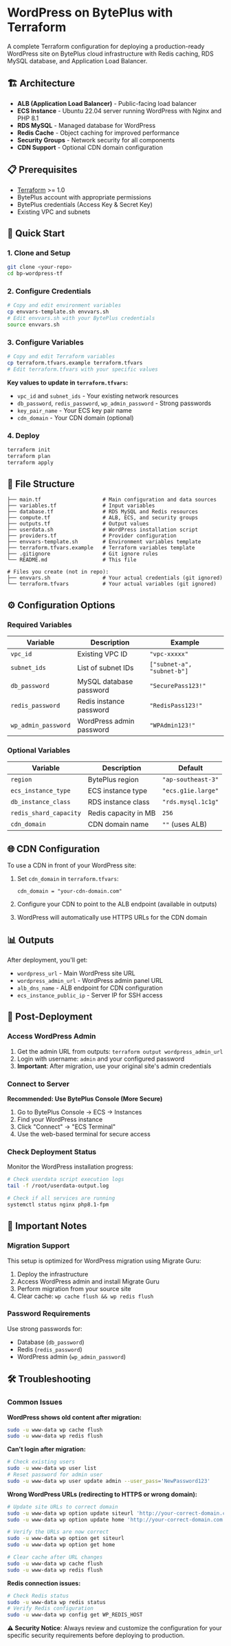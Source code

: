 # WordPress on BytePlus with Terraform

A complete Terraform configuration for deploying a production-ready WordPress site on BytePlus cloud infrastructure with Redis caching, RDS MySQL database, and Application Load Balancer.

## 🏗️ Architecture

- **ALB (Application Load Balancer)** - Public-facing load balancer
- **ECS Instance** - Ubuntu 22.04 server running WordPress with Nginx and PHP 8.1
- **RDS MySQL** - Managed database for WordPress
- **Redis Cache** - Object caching for improved performance
- **Security Groups** - Network security for all components
- **CDN Support** - Optional CDN domain configuration

## 📋 Prerequisites

- [Terraform](https://developer.hashicorp.com/terraform/install) >= 1.0
- BytePlus account with appropriate permissions
- BytePlus credentials (Access Key & Secret Key)
- Existing VPC and subnets

## 🚀 Quick Start

### 1. Clone and Setup

```bash
git clone <your-repo>
cd bp-wordpress-tf
```

### 2. Configure Credentials

```bash
# Copy and edit environment variables
cp envvars-template.sh envvars.sh
# Edit envvars.sh with your BytePlus credentials
source envvars.sh
```

### 3. Configure Variables

```bash
# Copy and edit Terraform variables
cp terraform.tfvars.example terraform.tfvars
# Edit terraform.tfvars with your specific values
```

**Key values to update in `terraform.tfvars`:**
- `vpc_id` and `subnet_ids` - Your existing network resources
- `db_password`, `redis_password`, `wp_admin_password` - Strong passwords
- `key_pair_name` - Your ECS key pair name
- `cdn_domain` - Your CDN domain (optional)

### 4. Deploy

```bash
terraform init
terraform plan
terraform apply
```

## 📁 File Structure

```
├── main.tf                    # Main configuration and data sources
├── variables.tf               # Input variables
├── database.tf                # RDS MySQL and Redis resources
├── compute.tf                 # ALB, ECS, and security groups
├── outputs.tf                 # Output values
├── userdata.sh                # WordPress installation script
├── providers.tf               # Provider configuration
├── envvars-template.sh        # Environment variables template
├── terraform.tfvars.example   # Terraform variables template
├── .gitignore                 # Git ignore rules
└── README.md                  # This file

# Files you create (not in repo):
├── envvars.sh                 # Your actual credentials (git ignored)
└── terraform.tfvars           # Your actual variables (git ignored)
```

## ⚙️ Configuration Options

### Required Variables

| Variable | Description | Example |
|----------|-------------|---------|
| `vpc_id` | Existing VPC ID | `"vpc-xxxxx"` |
| `subnet_ids` | List of subnet IDs | `["subnet-a", "subnet-b"]` |
| `db_password` | MySQL database password | `"SecurePass123!"` |
| `redis_password` | Redis instance password | `"RedisPass123!"` |
| `wp_admin_password` | WordPress admin password | `"WPAdmin123!"` |

### Optional Variables

| Variable | Description | Default |
|----------|-------------|---------|
| `region` | BytePlus region | `"ap-southeast-3"` |
| `ecs_instance_type` | ECS instance type | `"ecs.g1ie.large"` |
| `db_instance_class` | RDS instance class | `"rds.mysql.1c1g"` |
| `redis_shard_capacity` | Redis capacity in MB | `256` |
| `cdn_domain` | CDN domain name | `""` (uses ALB) |

## 🌐 CDN Configuration

To use a CDN in front of your WordPress site:

1. Set `cdn_domain` in `terraform.tfvars`:
   ```hcl
   cdn_domain = "your-cdn-domain.com"
   ```

2. Configure your CDN to point to the ALB endpoint (available in outputs)

3. WordPress will automatically use HTTPS URLs for the CDN domain

## 📊 Outputs

After deployment, you'll get:

- `wordpress_url` - Main WordPress site URL
- `wordpress_admin_url` - WordPress admin panel URL
- `alb_dns_name` - ALB endpoint for CDN configuration
- `ecs_instance_public_ip` - Server IP for SSH access

## 🔧 Post-Deployment

### Access WordPress Admin

1. Get the admin URL from outputs: `terraform output wordpress_admin_url`
2. Login with username: `admin` and your configured password
3. **Important**: After migration, use your original site's admin credentials

### Connect to Server

**Recommended: Use BytePlus Console (More Secure)**

1. Go to BytePlus Console → ECS → Instances
2. Find your WordPress instance
3. Click "Connect" → "ECS Terminal"
4. Use the web-based terminal for secure access

### Check Deployment Status

Monitor the WordPress installation progress:

```bash
# Check userdata script execution logs
tail -f /root/userdata-output.log

# Check if all services are running
systemctl status nginx php8.1-fpm
```


## 🚨 Important Notes

### Migration Support

This setup is optimized for WordPress migration using Migrate Guru:

1. Deploy the infrastructure
2. Access WordPress admin and install Migrate Guru
3. Perform migration from your source site
4. Clear cache: `wp cache flush && wp redis flush`

### Password Requirements

Use strong passwords for:
- Database (`db_password`)
- Redis (`redis_password`) 
- WordPress admin (`wp_admin_password`)


## 🛠️ Troubleshooting

### Common Issues

**WordPress shows old content after migration:**
```bash
sudo -u www-data wp cache flush
sudo -u www-data wp redis flush
```

**Can't login after migration:**
```bash
# Check existing users
sudo -u www-data wp user list
# Reset password for admin user
sudo -u www-data wp user update admin --user_pass='NewPassword123'
```

**Wrong WordPress URLs (redirecting to HTTPS or wrong domain):**
```bash
# Update site URLs to correct domain
sudo -u www-data wp option update siteurl 'http://your-correct-domain.com'
sudo -u www-data wp option update home 'http://your-correct-domain.com'

# Verify the URLs are now correct
sudo -u www-data wp option get siteurl
sudo -u www-data wp option get home

# Clear cache after URL changes
sudo -u www-data wp cache flush
sudo -u www-data wp redis flush
```

**Redis connection issues:**
```bash
# Check Redis status
sudo -u www-data wp redis status
# Verify Redis configuration
sudo -u www-data wp config get WP_REDIS_HOST
```

**⚠️ Security Notice**: Always review and customize the configuration for your specific security requirements before deploying to production.